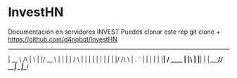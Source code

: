 # InvestHN
Documentación en servidores INVEST
Puedes clonar este rep git clone + https://github.com/d4nobot/InvestHN 

  _____          _   _  ____  
 |  __ \   /\   | \ | |/ __ \ 
 | |  | | /  \  |  \| | |  | |
 | |  | |/ /\ \ | . ` | |  | |
 | |__| / ____ \| |\  | |__| |
 |_____/_/    \_\_| \_|\____/ 
                              
                             
